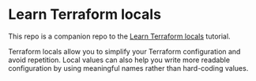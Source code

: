 # Learn Terraform locals

This repo is a companion repo to the [Learn Terraform locals](https://developer.hashicorp.com/terraform/tutorials/configuration-language/locals) tutorial.

Terraform locals allow you to simplify your Terraform configuration and avoid
repetition. Local values can also help you write more readable configuration by
using meaningful names rather than hard-coding values. 



